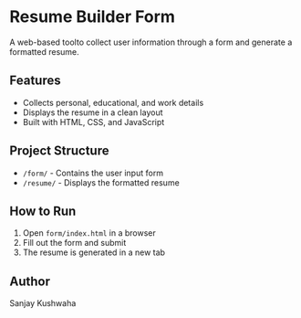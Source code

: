 # Resume Builder Form

A web-based toolto collect user information through a form and generate a formatted resume.

## Features

- Collects personal, educational, and work details
- Displays the resume in a clean layout
- Built with HTML, CSS, and JavaScript

## Project Structure

- `/form/` - Contains the user input form
- `/resume/` - Displays the formatted resume

## How to Run

1. Open `form/index.html` in a browser
2. Fill out the form and submit
3. The resume is generated in a new tab

## Author

Sanjay Kushwaha